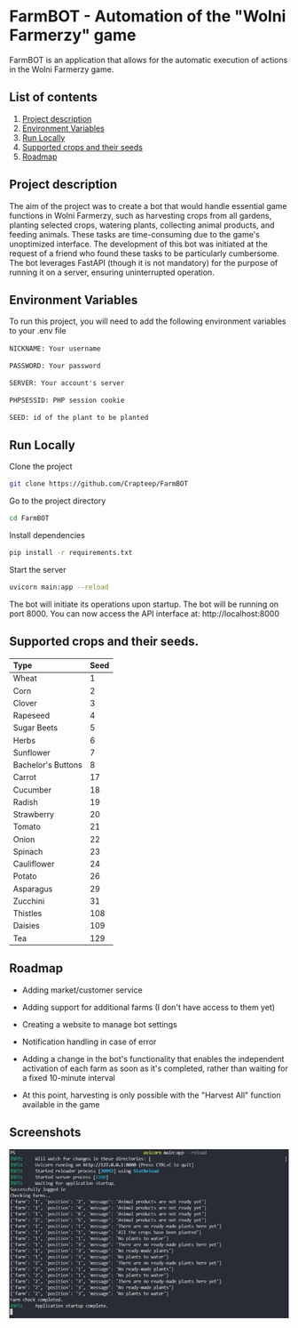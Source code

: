 
# FarmBOT - Automation of the "Wolni Farmerzy" game

FarmBOT is an application that allows for the automatic execution of actions in the Wolni Farmerzy game.

## List of contents
1. [Project description](#project-description)
2. [Environment Variables](#environment-variables)
3. [Run Locally](#run-locally)
4. [Supported crops and their seeds](#supported-crops-and-their-seeds)
5. [Roadmap](#roadmap)

## Project description
The aim of the project was to create a bot that would handle essential game functions in Wolni Farmerzy, such as harvesting crops from all gardens, planting selected crops, watering plants, collecting animal products, and feeding animals. These tasks are time-consuming due to the game's unoptimized interface. The development of this bot was initiated at the request of a friend who found these tasks to be particularly cumbersome. The bot leverages FastAPI (though it is not mandatory) for the purpose of running it on a server, ensuring uninterrupted operation.

## Environment Variables

To run this project, you will need to add the following environment variables to your .env file

`NICKNAME: Your username`

`PASSWORD: Your password`

`SERVER: Your account's server`

`PHPSESSID: PHP session cookie`

`SEED: id of the plant to be planted`

## Run Locally

Clone the project

```bash
git clone https://github.com/Crapteep/FarmBOT
```

Go to the project directory

```bash
cd FarmBOT
```

Install dependencies

```bash
pip install -r requirements.txt
```

Start the server

```bash
uvicorn main:app --reload
```

The bot will initiate its operations upon startup. The bot will be running on port 8000. You can now access the API interface at: http://localhost:8000
## Supported crops and their seeds.


| Type       | Seed |
| :--------- | :--- |
| Wheat      | 1    |
| Corn       | 2    |
| Clover     | 3    |
| Rapeseed   | 4    |
| Sugar Beets| 5    |
| Herbs      | 6    |
| Sunflower  | 7    |
| Bachelor's Buttons | 8    |
| Carrot     | 17   |
| Cucumber   | 18   |
| Radish     | 19   |
| Strawberry | 20   |
| Tomato     | 21   |
| Onion      | 22   |
| Spinach    | 23   |
| Cauliflower| 24   |
| Potato     | 26   |
| Asparagus  | 29   |
| Zucchini   | 31   |
| Thistles   | 108  |
| Daisies    | 109  |
| Tea        | 129  |


## Roadmap

- Adding market/customer service

- Adding support for additional farms (I don't have access to them yet)
- Creating a website to manage bot settings
- Notification handling in case of error
- Adding a change in the bot's functionality that enables the independent activation of each farm as soon as it's completed, rather than waiting for a fixed 10-minute interval
- At this point, harvesting is only possible with the "Harvest All" function available in the game
## Screenshots

![Startup Farm](https://github.com/Crapteep/FarmBOT/blob/master/screenshots/startup_f.png)

